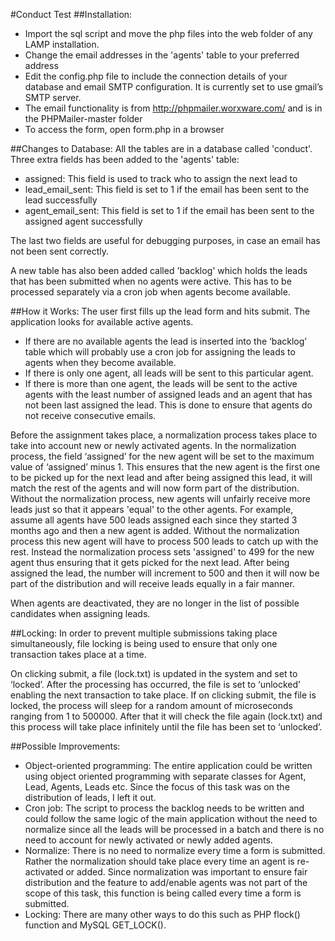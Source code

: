 #Conduct Test
##Installation:
- Import the sql script and move the php files into the web folder of any LAMP installation. 
- Change the email addresses in the 'agents' table to your preferred address
- Edit the config.php file to include the connection details of your database and email SMTP configuration. It is currently set to use gmail’s SMTP server.
- The email functionality is from http://phpmailer.worxware.com/ and is in the PHPMailer-master folder
- To access the form, open form.php in a browser

##Changes to Database:
All the tables are in a database called 'conduct'. Three extra fields has been added to the 'agents' table:
- assigned: This field is used to track who to assign the next lead to
- lead_email_sent: This field is set to 1 if the email has been sent to the lead successfully
- agent_email_sent: This field is set to 1 if the email has been sent to the assigned agent successfully

The last two fields are useful for debugging purposes, in case an email has not been sent correctly.

A new table has also been added called 'backlog' which holds the leads that has been submitted when no agents were active. This has to be processed separately via a cron job when agents become available.

##How it Works:
The user first fills up the lead form and hits submit.
The application looks for available active agents. 
- If there are no available agents the lead is inserted into the ‘backlog’ table which will probably use a cron job for assigning the leads to agents when they become available.
- If there is only one agent, all leads will be sent to this particular agent.
- If there is more than one agent, the leads will be sent to the active agents with the least number of assigned leads and an agent that has not been last assigned the lead. This is done to ensure that agents do not receive consecutive emails.

Before the assignment takes place, a normalization process takes place to take into account new or newly activated agents. In the normalization process, the field ‘assigned’ for the new agent will be set to the maximum value of ‘assigned’ minus 1. This ensures that the new agent is the first one to be picked up for the next lead and after being assigned this lead, it will match the rest of the agents and will now form part of the distribution. Without the normalization process, new agents will unfairly receive more leads just so that it appears 'equal' to the other agents. For example, assume all agents have 500 leads assigned each since they started 3 months ago and then a new agent is added. Without the normalization process this new agent will have to process 500 leads to catch up with the rest. Instead the normalization process sets 'assigned' to 499 for the new agent thus ensuring that it gets picked for the next lead. After being assigned the lead, the number will increment to 500 and then it will now be part of the distribution and will receive leads equally in a fair manner.

When agents are deactivated, they are no longer in the list of possible candidates when assigning leads.

##Locking:
In order to prevent multiple submissions taking place simultaneously, file locking is being used to ensure that only one transaction takes place at a time. 

On clicking submit, a file (lock.txt) is updated in the system and set to ‘locked’. After the processing has occurred, the file is set to ‘unlocked’ enabling the next transaction to take place. If on clicking submit, the file is locked, the process will sleep for a random amount of microseconds ranging from 1 to 500000. After that it will check the file again (lock.txt) and this process will take place infinitely until the file has been set to ‘unlocked’. 

##Possible Improvements:
- Object-oriented programming: The entire application could be written using object oriented programming with separate classes for Agent, Lead, Agents, Leads etc. Since the focus of this task was on the distribution of leads, I left it out.
- Cron job: The script to process the backlog needs to be written and could follow the same logic of the main application without the need to normalize since all the leads will be processed in a batch and there is no need to account for newly activated or newly added agents.
- Normalize: There is no need to normalize every time a form is submitted. Rather the normalization should take place every time an agent is re-activated or added. Since normalization was important to ensure fair distribution and the feature to add/enable agents was not part of the scope of this task, this function is being called every time a form is submitted.
- Locking: There are many other ways to do this such as PHP flock() function and MySQL GET_LOCK().



